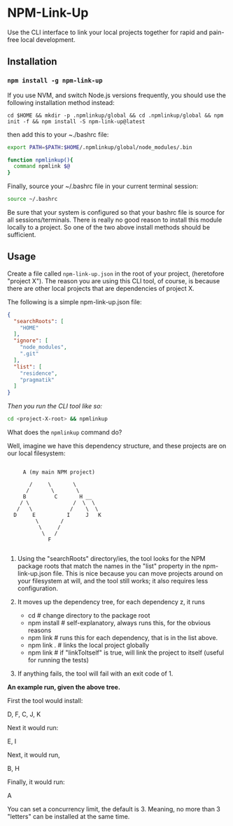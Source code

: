 # NPM-Link-Up

Use the CLI interface to link your local projects together for rapid and pain-free local
development.


## Installation

### ```npm install -g npm-link-up```

If you use NVM, and switch Node.js versions frequently, you should use the following
installation method instead:

```cd $HOME && mkdir -p .npmlinkup/global && cd .npmlinkup/global && npm init -f && npm install -S npm-link-up@latest```

then add this to your ~./bashrc file:

```bash
export PATH=$PATH:$HOME/.npmlinkup/global/node_modules/.bin

function npmlinkup(){
  command npmlink $@
}
```

Finally, source your ~/.bashrc file in your current terminal session:

```bash
source ~/.bashrc 
```


Be sure that your system is configured so that your bashrc file is source for all sessions/terminals.
There is really no good reason to install this module locally to a project.
So one of the two above install methods should be sufficient.


## Usage

Create a file called ```npm-link-up.json``` in the root of your project, (heretofore "project X"). The reason
you are using this CLI tool, of course, is because there are other local projects that
are dependencies of project X.

The following is a simple npm-link-up.json file:

```json
{
  "searchRoots": [   
    "HOME"
  ],
  "ignore": [
    "node_modules",
    ".git"
  ],
  "list": [
    "residence",
    "pragmatik"
  ]
}
```


_Then you run the CLI tool like so:_

```bash
cd <project-X-root> && npmlinkup
```


What does the ```npmlinkup``` command do?

Well, imagine we have this dependency structure, and these projects are on our local filesystem:

```

     A (my main NPM project)

       /     \       \
      /       \       \
     B         C       H __
    / \              /  \  \
   /   \            /    \  \
  D     E          I     J   K
         \       /
          \     /
           \   / 
             F 
             
```             


1. Using the "searchRoots" directory/ies, the tool looks for the NPM package roots that match 
the names in the "list" property in the npm-link-up.json file. This is nice because you can move projects around
on your filesystem at will, and the tool still works; it also requires less configuration.

2. It moves up the dependency tree, for each dependency z, it runs

    *  cd <package z> # change directory to the package root
    *  npm install    # self-explanatory, always runs this, for the obvious reasons
    *  npm link <x>   # runs this for each dependency, that is in the list above.
    *  npm link .     # links the local project globally
    *  npm link <z>   # if "linkToItself" is true, will link the project to itself (useful for running the tests)

3. If anything fails, the tool will fail with an exit code of 1.


**An example run, given the above tree.**

First the tool would install:

D, F, C, J, K 

Next it would run:

E, I

Next, it would run,

B, H

Finally, it would run:

A


You can set a concurrency limit, the default is 3. Meaning, no more than 3 "letters" 
can be installed at the same time.






